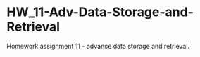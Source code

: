 # HW_11-Adv-Data-Storage-and-Retrieval
Homework assignment 11 - advance data storage and retrieval.
